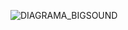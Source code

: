 ![DIAGRAMA_BIGSOUND](https://user-images.githubusercontent.com/107650526/223210479-4d96a394-a083-42e0-a4d9-3d6c998737b4.png)

